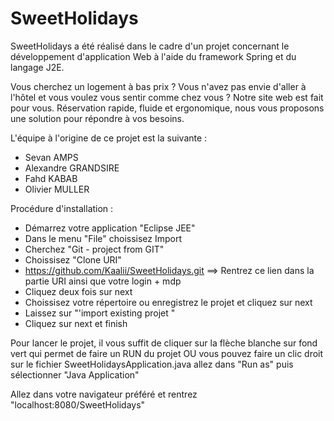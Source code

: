 # SweetHolidays

SweetHolidays a été réalisé dans le cadre d'un projet concernant le développement d'application Web à l'aide du framework Spring et du langage J2E.

Vous cherchez un logement à bas prix ? Vous n'avez pas envie d'aller à l'hôtel et vous voulez vous sentir comme chez vous ?
Notre site web est fait pour vous.
Réservation rapide, fluide et ergonomique, nous vous proposons une solution pour répondre à vos besoins.

  L'équipe à l'origine de ce projet est la suivante : 
  - Sevan AMPS
  - Alexandre GRANDSIRE
  - Fahd  KABAB
  - Olivier MULLER


Procédure d'installation :
  - Démarrez votre application "Eclipse JEE"
  - Dans le menu "File" choissisez Import
  - Cherchez "Git - project from GIT"
  - Choissisez "Clone URI"
  - https://github.com/Kaalii/SweetHolidays.git  ==> Rentrez ce lien dans la partie URI ainsi que votre login + mdp 
  - Cliquez deux fois sur next 
  - Choissisez votre répertoire ou enregistrez le projet et cliquez sur next
  - Laissez sur "'import existing projet "
  - Cliquez sur next et finish 

Pour lancer le projet, il vous suffit de cliquer sur la flèche blanche sur fond vert qui permet de faire un RUN du projet OU vous pouvez faire un clic droit sur le fichier SweetHolidaysApplication.java allez dans "Run as" puis sélectionner "Java Application" 

Allez dans votre navigateur préféré et rentrez "localhost:8080/SweetHolidays"

  

